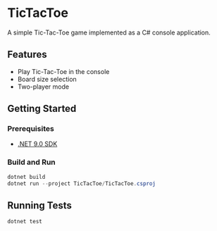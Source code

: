 # TicTacToe

A simple Tic-Tac-Toe game implemented as a C# console application.

## Features
- Play Tic-Tac-Toe in the console
- Board size selection
- Two-player mode

## Getting Started

### Prerequisites
- [.NET 9.0 SDK](https://dotnet.microsoft.com/en-us/download/dotnet/9.0)


### Build and Run
```powershell
dotnet build
dotnet run --project TicTacToe/TicTacToe.csproj
```


## Running Tests
```powershell
dotnet test
```
